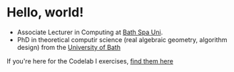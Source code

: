 # Hello, world!

- Associate Lecturer in Computing at [Bath Spa Uni](https://bathspa.ac.uk/).
- PhD in theoretical computir science (real algebraic geometry, algorithm design) from the [University of Bath](https://bath.ac.uk/)

If you're here for the Codelab I exercises, [find them here](./codelab-i/index.html)

